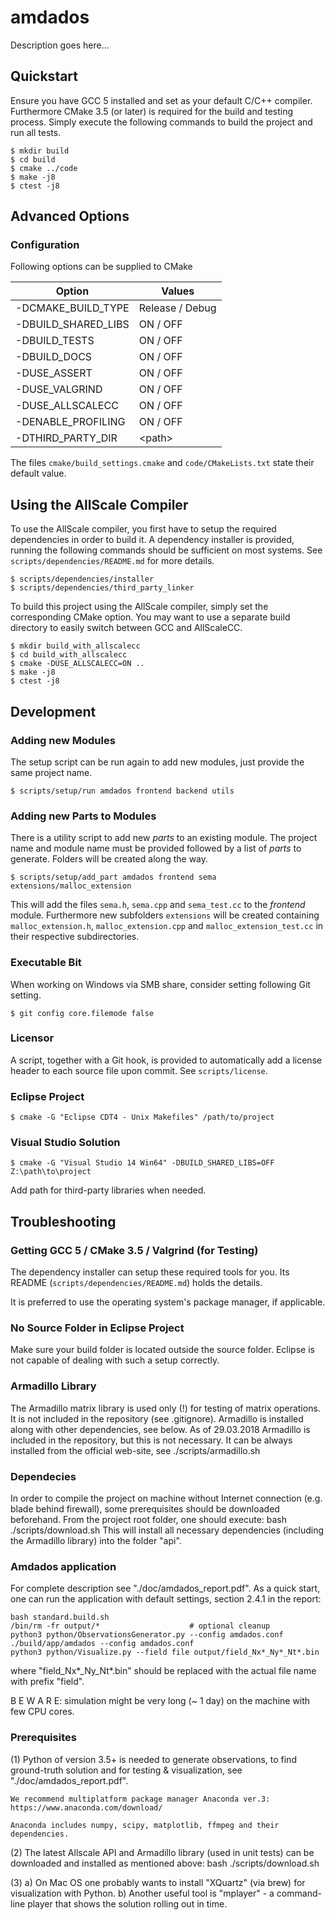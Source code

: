 # amdados

Description goes here...

## Quickstart

Ensure you have GCC 5 installed and set as your default C/C++ compiler.
Furthermore CMake 3.5 (or later) is required for the build and testing process.
Simply execute the following commands to build the project and run all tests.

    $ mkdir build
    $ cd build
    $ cmake ../code
    $ make -j8
    $ ctest -j8

## Advanced Options

### Configuration

Following options can be supplied to CMake

| Option              | Values          |
| ------------------- | --------------- |
| -DCMAKE_BUILD_TYPE  | Release / Debug |
| -DBUILD_SHARED_LIBS | ON / OFF        |
| -DBUILD_TESTS       | ON / OFF        |
| -DBUILD_DOCS        | ON / OFF        |
| -DUSE_ASSERT        | ON / OFF        |
| -DUSE_VALGRIND      | ON / OFF        |
| -DUSE_ALLSCALECC    | ON / OFF        |
| -DENABLE_PROFILING  | ON / OFF        |
| -DTHIRD_PARTY_DIR   | \<path\>        |

The files `cmake/build_settings.cmake` and `code/CMakeLists.txt` state their
default value.

## Using the AllScale Compiler

To use the AllScale compiler, you first have to setup the required dependencies
in order to build it. A dependency installer is provided, running the following
commands should be sufficient on most systems. See
`scripts/dependencies/README.md` for more details.

    $ scripts/dependencies/installer
    $ scripts/dependencies/third_party_linker

To build this project using the AllScale compiler, simply set the corresponding
CMake option. You may want to use a separate build directory to easily switch
between GCC and AllScaleCC.

    $ mkdir build_with_allscalecc
    $ cd build_with_allscalecc
    $ cmake -DUSE_ALLSCALECC=ON ..
    $ make -j8
    $ ctest -j8

## Development

### Adding new Modules

The setup script can be run again to add new modules, just provide the same
project name.

    $ scripts/setup/run amdados frontend backend utils

### Adding new Parts to Modules

There is a utility script to add new *parts* to an existing module. The project
name and module name must be provided followed by a list of *parts* to
generate. Folders will be created along the way.

    $ scripts/setup/add_part amdados frontend sema extensions/malloc_extension

This will add the files `sema.h`, `sema.cpp` and `sema_test.cc` to the
*frontend* module. Furthermore new subfolders `extensions` will be created
containing `malloc_extension.h`, `malloc_extension.cpp` and
`malloc_extension_test.cc` in their respective subdirectories.

### Executable Bit

When working on Windows via SMB share, consider setting following Git setting.

    $ git config core.filemode false

### Licensor

A script, together with a Git hook, is provided to automatically add a license
header to each source file upon commit. See `scripts/license`.

### Eclipse Project

    $ cmake -G "Eclipse CDT4 - Unix Makefiles" /path/to/project

### Visual Studio Solution

    $ cmake -G "Visual Studio 14 Win64" -DBUILD_SHARED_LIBS=OFF Z:\path\to\project

Add path for third-party libraries when needed.

## Troubleshooting

### Getting GCC 5 / CMake 3.5 / Valgrind (for Testing)

The dependency installer can setup these required tools for you. Its README
(`scripts/dependencies/README.md`) holds the details.

It is preferred to use the operating system's package manager, if applicable.

### No Source Folder in Eclipse Project

Make sure your build folder is located outside the source folder. Eclipse is
not capable of dealing with such a setup correctly.

### Armadillo Library

The Armadillo matrix library is used only (!) for testing of matrix operations.
It is not included in the repository (see .gitignore).
Armadillo is installed along with other dependencies, see below.
As of 29.03.2018 Armadillo is included in the repository, but this is not
necessary. It can be always installed from the official web-site, see
./scripts/armadillo.sh

### Dependecies

In order to compile the project on machine without Internet connection
(e.g. blade behind firewall), some prerequisites should be downloaded
beforehand. From the project root folder, one should execute:
    bash ./scripts/download.sh
This will install all necessary dependencies (including the Armadillo library)
into the folder "api".

### Amdados application

For complete description see "./doc/amdados_report.pdf".
As a quick start, one can run the application with default settings,
section 2.4.1 in the report:

    bash standard.build.sh
    /bin/rm -fr output/*                    # optional cleanup
    python3 python/ObservationsGenerator.py --config amdados.conf
    ./build/app/amdados --config amdados.conf
    python3 python/Visualize.py --field file output/field_Nx*_Ny*_Nt*.bin

where "field_Nx*_Ny_Nt*.bin" should be replaced with the actual file name with
prefix "field".

B E W A R E:
simulation might be very long (~ 1 day) on the machine with few CPU cores.

### Prerequisites

(1) Python of version 3.5+ is needed to generate observations, to find
    ground-truth solution and for testing & visualization,
    see "./doc/amdados_report.pdf".

    We recommend multiplatform package manager Anaconda ver.3:
    https://www.anaconda.com/download/

    Anaconda includes numpy, scipy, matplotlib, ffmpeg and their dependencies.

(2) The latest Allscale API and Armadillo library (used in unit tests)
    can be downloaded and installed as mentioned above:
        bash ./scripts/download.sh

(3) a) On Mac OS one probably wants to install "XQuartz" (via brew) for
    visualization with Python.
    b) Another useful tool is "mplayer" - a command-line player that
    shows the solution rolling out in time.

